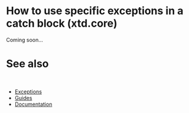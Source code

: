 # How to use specific exceptions in a catch block (xtd.core)

Coming soon...

# See also
​
* [Exceptions](/docs/documentation/guides/xtd.core/Exceptions/overview)
* [Guides](/docs/documentation/guides)
* [Documentation](/docs/documentation)

[//]: # (https://learn.microsoft.com/en-us/dotnet/standard/exceptions/how-to-use-specific-exceptions-in-a-catch-block)
